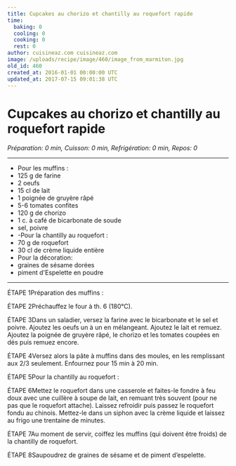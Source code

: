 ```yaml
---
title: Cupcakes au chorizo et chantilly au roquefort rapide
time:
  baking: 0
  cooling: 0
  cooking: 0
  rest: 0
author: cuisineaz.com cuisineaz.com
image: /uploads/recipe/image/460/image_from_marmiton.jpg
old_id: 460
created_at: 2016-01-01 00:00:00 UTC
updated_at: 2017-07-15 09:01:38 UTC
---
```


# Cupcakes au chorizo et chantilly au roquefort rapide

_Préparation: 0 min, Cuisson: 0 min, Refrigération: 0 min, Repos: 0_

---

- Pour les muffins :
- 125 g de farine
- 2 oeufs
- 15 cl de lait
- 1 poignée de gruyère râpé
- 5-6 tomates confites
- 120 g de chorizo
- 1 c. à café de bicarbonate de soude
- sel, poivre
- -Pour la chantilly au roquefort :
- 70 g de roquefort
- 30 cl de crème liquide entière
- Pour la décoration:
- graines de sésame dorées
- piment d'Espelette en poudre

---

ÉTAPE 1Préparation des muffins :

ÉTAPE 2Préchauffez le four à th. 6 (180°C).

ÉTAPE 3Dans un saladier, versez la farine avec le bicarbonate et le sel et poivre. Ajoutez les oeufs un à un en mélangeant. Ajoutez le lait et remuez. Ajoutez la poignée de gruyère râpé, le chorizo et les tomates coupées en dés puis remuez encore.

ÉTAPE 4Versez alors la pâte à muffins dans des moules, en les remplissant aux 2/3 seulement. Enfournez pour 15 min à 20 min.

ÉTAPE 5Pour la chantilly au roquefort :

ÉTAPE 6Mettez le roquefort dans une casserole et faites-le fondre à feu doux avec une cuillère à soupe de lait, en remuant très souvent (pour ne pas que le roquefort attache). Laissez refroidir puis passez le roquefort fondu au chinois. Mettez-le dans un siphon avec la crème liquide et laissez au frigo une trentaine de minutes.

ÉTAPE 7Au moment de servir, coiffez les muffins (qui doivent être froids) de la chantilly de roquefort.

ÉTAPE 8Saupoudrez de graines de sésame et de piment d’espelette.

